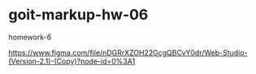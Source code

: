 # goit-markup-hw-06

homework-6

https://www.figma.com/file/nDGRrXZOH22GcgQBCvY0dr/Web-Studio-(Version-2.1)-(Copy)?node-id=0%3A1